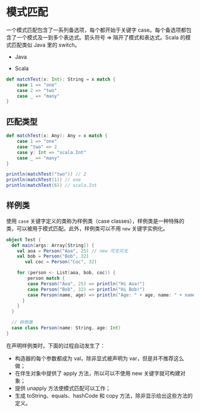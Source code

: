 # 模式匹配

一个模式匹配包含了一系列备选项，每个都开始于关键字 case。每个备选项都包含了一个模式及一到多个表达式。箭头符号 => 隔开了模式和表达式。Scala 的模式匹配类似 Java 里的 switch。

* Java

* Scala

```scala
def matchTest(x: Int): String = x match {
    case 1 => "one"
    case 2 => "two"
    case _ => "many"
}
```

## 匹配类型

```scala
def matchTest(x: Any): Any = x match {
    case 1 => "one"
    case "two" => 2
    case y: Int => "scala.Int"
    case _ => "many"
}

println(matchTest("two")) // 2
println(matchTest(1)) // one
println(matchTest(6)) // scala.Int
```

## 样例类

使用 `case` 关键字定义的类称为样例类（case classes），样例类是一种特殊的类，可以被用于模式匹配。此外，样例类可以不用 `new` 关键字实例化。

```scala
object Test {
  def main(args: Array[String]) {
    val aoa = Person("Aoa", 25) // new 可无可无
    val bob = Person("Bob", 32)
       val coc = Person("Coc", 32)

    for (person <- List(aoa, bob, coc)) {
        person match {
        case Person("Aoa", 25) => println("Hi Aoa!")
        case Person("Bob", 32) => println("Hi Bob!")
        case Person(name, age) => println("Age: " + age, name: " + name)
      }
    }
  }

  // 样例类
  case class Person(name: String, age: Int)
}
```

在声明样例类时，下面的过程自动发生了：

* 构造器的每个参数都成为 val，除非显式被声明为 var，但是并不推荐这么做；
* 在伴生对象中提供了 apply 方法，所以可以不使用 new 关键字就可构建对象；
* 提供 unapply 方法使模式匹配可以工作；
* 生成 toString、equals、hashCode 和 copy 方法，除非显示给出这些方法的定义。
